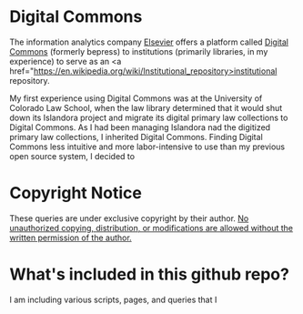 # Digital Commons
The information analytics company <a href="https://www.elsevier.com/">Elsevier</a> offers a platform called <a href="https://www.elsevier.com/products/digital-commons">Digital Commons</a> (formerly bepress) to institutions (primarily libraries, in my experience) to serve as an <a href="https://en.wikipedia.org/wiki/Institutional_repository>institutional repository</a>.

My first experience using Digital Commons was at the University of Colorado Law School, when the law library determined that it would shut down its Islandora project and migrate its digital primary law collections to Digital Commons. As I had been managing Islandora nad the digitized primary law collections, I inherited Digital Commons. Finding Digital Commons less intuitive and more labor-intensive to use than my previous open source system, I decided to 

# Copyright Notice
These queries are under exclusive copyright by their author. <u>No unauthorized copying, distribution, or modifications are allowed without the written permission of the author.</u>

# What's included in this github repo?
I am including various scripts, pages, and queries that I 
